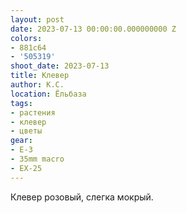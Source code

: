 ```yaml
---
layout: post
date: 2023-07-13 00:00:00.000000000 Z
colors:
- 881c64
- '505319'
shoot_date: 2023-07-13
title: Клевер
author: К.С.
location: Ёльбаза
tags:
- растения
- клевер
- цветы
gear:
- E-3
- 35mm macro
- EX-25
---
```

Клевер розовый, слегка мокрый.

